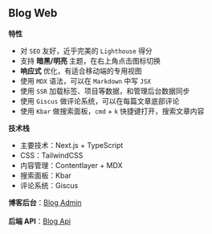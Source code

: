 ## Blog Web

**特性**

- 对 `SEO` 友好，近乎完美的 `Lighthouse` 得分
- 支持 **暗黑/明亮** 主题，在右上角点击图标切换
- **响应式** 优化，有适合移动端的专用视图
- 使用 `MDX` 语法，可以在 `Markdown` 中写 `JSX`
- 使用 `SSR` 加载标签、项目等数据，和管理后台数据同步
- 使用 `Giscus` 做评论系统，可以在每篇文章底部评论
- 使用 `Kbar` 做搜索面板，`cmd` + `k` 快捷键打开，搜索文章内容

**技术栈**

- 主要技术：Next.js + TypeScript
- CSS：TailwindCSS
- 内容管理：Contentlayer + MDX
- 搜索面板：Kbar
- 评论系统：Giscus

**博客后台**：[Blog Admin](https://github.com/kangood/blog-admin)
<br/>
<br/>
**后端 API**：[Blog Api](https://github.com/kangood/blog-api)

